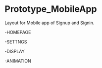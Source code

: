 # Prototype_MobileApp
Layout for Mobile app of Signup and Signin.

-HOMEPAGE

-SETTNGS

-DISPLAY

-ANIMATION
